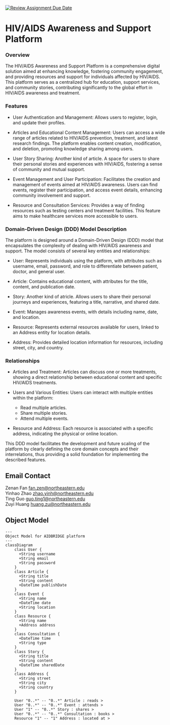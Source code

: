 [![Review Assignment Due Date](https://classroom.github.com/assets/deadline-readme-button-24ddc0f5d75046c5622901739e7c5dd533143b0c8e959d652212380cedb1ea36.svg)](https://classroom.github.com/a/j48a217e)
# HIV/AIDS Awareness and Support Platform

### Overview
The HIV/AIDS Awareness and Support Platform is a comprehensive digital solution aimed at enhancing knowledge, fostering community engagement, and providing resources and support for individuals affected by HIV/AIDS. This platform serves as a centralized hub for education, support services, and community stories, contributing significantly to the global effort in HIV/AIDS awareness and treatment.

### Features  
- User Authentication and Management: Allows users to register, login, and update their profiles.

- Articles and Educational Content Management: Users can access a wide range of articles related to HIV/AIDS prevention, treatment, and latest research findings. The platform enables content creation, modification, and deletion, promoting knowledge sharing among users.

- User Story Sharing: Another kind of article. A space for users to share their personal stories and experiences with HIV/AIDS, fostering a sense of community and mutual support.

- Event Management and User Participation: Facilitates the creation and management of events aimed at HIV/AIDS awareness. Users can find events, register their participation, and access event details, enhancing community involvement and support.

- Resource and Consultation Services: Provides a way of finding resources such as testing centers and treatment facilities. This feature aims to make healthcare services more accessible to users.

### Domain-Driven Design (DDD) Model Description
The platform is designed around a Domain-Driven Design (DDD) model that encapsulates the complexity of dealing with HIV/AIDS awareness and support. The model consists of several key entities and relationships:

- User: Represents individuals using the platform, with attributes such as username, email, password, and role to differentiate between patient, doctor, and general user.

- Article: Contains educational content, with attributes for the title, content, and publication date.

- Story: Another kind of atricle. Allows users to share their personal journeys and experiences, featuring a title, narrative, and shared date.

- Event: Manages awareness events, with details including name, date, and location.

- Resource: Represents external resources available for users, linked to an Address entity for location details.

- Address: Provides detailed location information for resources, including street, city, and country.

### Relationships 
- Articles and Treatment: Articles can discuss one or more treatments, showing a direct relationship between educational content and specific HIV/AIDS treatments.

- Users and Various Entities: Users can interact with multiple entities within the platform:

  - Read multiple articles.
  - Share multiple stories.
  - Attend multiple events.
- Resource and Address: Each resource is associated with a specific address, indicating the physical or online location.

This DDD model facilitates the development and future scaling of the platform by clearly defining the core domain concepts and their interrelations, thus providing a solid foundation for implementing the described features.

## Email Contact
Zenan Fan fan.zen@northeastern.edu  
Yinhao Zhao zhao.yinh@northeastern.edu  
Ting Guo guo.ting1@northeastern.edu  
Zuyi Huang huang.zu@northeastern.edu

## Object Model

```mermaid
---
Object Model for AIDBRIDGE platform
---
classDiagram
    class User {
      +String username
      +String email
      +String password
    }
    class Article {
      +String title
      +String content
      +DateTime publishDate
    }
    class Event {
      +String name
      +DateTime date
      +String location
    }
    class Resource {
      +String name
      +Address address
    }
    class Consultation {
      +DateTime time
      +String type
    }
    class Story {
      +String title
      +String content
      +DateTime sharedDate
    }
    class Address {
      +String street
      +String city
      +String country
    }

    User "0..*" -- "0..*" Article : reads >
    User "0..*" -- "0..*" Event : attends >
    User "1" -- "0..*" Story : shares >
    User "0..*" -- "0..*" Consultation : books >
    Resource "1" -- "1" Address : located at >

    
```